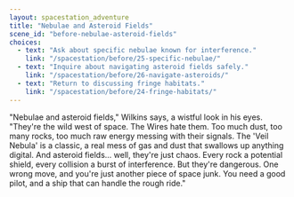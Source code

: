 ```yaml
---
layout: spacestation_adventure
title: "Nebulae and Asteroid Fields"
scene_id: "before-nebulae-asteroid-fields"
choices:
  - text: "Ask about specific nebulae known for interference."
    link: "/spacestation/before/25-specific-nebulae/"
  - text: "Inquire about navigating asteroid fields safely."
    link: "/spacestation/before/26-navigate-asteroids/"
  - text: "Return to discussing fringe habitats."
    link: "/spacestation/before/24-fringe-habitats/"
---
```


"Nebulae and asteroid fields," Wilkins says, a wistful look in his eyes. "They're the wild west of space. The Wires hate them. Too much dust, too many rocks, too much raw energy messing with their signals. The 'Veil Nebula' is a classic, a real mess of gas and dust that swallows up anything digital. And asteroid fields... well, they're just chaos. Every rock a potential shield, every collision a burst of interference. But they're dangerous. One wrong move, and you're just another piece of space junk. You need a good pilot, and a ship that can handle the rough ride."

